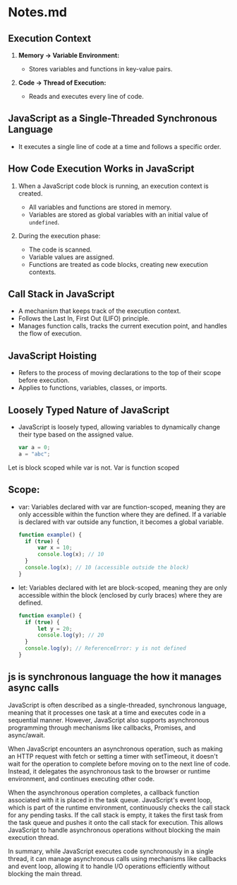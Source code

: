# Notes.md

## Execution Context

1. **Memory -> Variable Environment:**
   - Stores variables and functions in key-value pairs.

2. **Code -> Thread of Execution:**
   - Reads and executes every line of code.

## JavaScript as a Single-Threaded Synchronous Language

- It executes a single line of code at a time and follows a specific order.

## How Code Execution Works in JavaScript

1. When a JavaScript code block is running, an execution context is created.
   - All variables and functions are stored in memory.
   - Variables are stored as global variables with an initial value of `undefined`.

2. During the execution phase:
   - The code is scanned.
   - Variable values are assigned.
   - Functions are treated as code blocks, creating new execution contexts.

## Call Stack in JavaScript

- A mechanism that keeps track of the execution context.
- Follows the Last In, First Out (LIFO) principle.
- Manages function calls, tracks the current execution point, and handles the flow of execution.

## JavaScript Hoisting

- Refers to the process of moving declarations to the top of their scope before execution.
- Applies to functions, variables, classes, or imports.

## Loosely Typed Nature of JavaScript

- JavaScript is loosely typed, allowing variables to dynamically change their type based on the assigned value.
  ```javascript
  var a = 0;
  a = "abc";


Let is block scoped while var is not.
Var is function scoped 

## Scope:

- var: Variables declared with var are function-scoped, meaning they are only accessible within the function where they are defined. If a variable is declared with var outside any function, it becomes a global variable.
  ```javascript
  function example() {
    if (true) {
        var x = 10;
        console.log(x); // 10
    }
    console.log(x); // 10 (accessible outside the block)
  }  

- let: Variables declared with let are block-scoped, meaning they are only accessible within the block (enclosed by curly braces) where they are defined.
  ```javascript
  function example() {
    if (true) {
        let y = 20;
        console.log(y); // 20
    }
    console.log(y); // ReferenceError: y is not defined
  }


## js is synchronous language the how it manages async calls

JavaScript is often described as a single-threaded, synchronous language, meaning that it processes one task at a time and executes code in a sequential manner. However, JavaScript also supports asynchronous programming through mechanisms like callbacks, Promises, and async/await.

When JavaScript encounters an asynchronous operation, such as making an HTTP request with fetch or setting a timer with setTimeout, it doesn't wait for the operation to complete before moving on to the next line of code. Instead, it delegates the asynchronous task to the browser or runtime environment, and continues executing other code.

When the asynchronous operation completes, a callback function associated with it is placed in the task queue. JavaScript's event loop, which is part of the runtime environment, continuously checks the call stack for any pending tasks. If the call stack is empty, it takes the first task from the task queue and pushes it onto the call stack for execution. This allows JavaScript to handle asynchronous operations without blocking the main execution thread.

In summary, while JavaScript executes code synchronously in a single thread, it can manage asynchronous calls using mechanisms like callbacks and event loop, allowing it to handle I/O operations efficiently without blocking the main thread.




